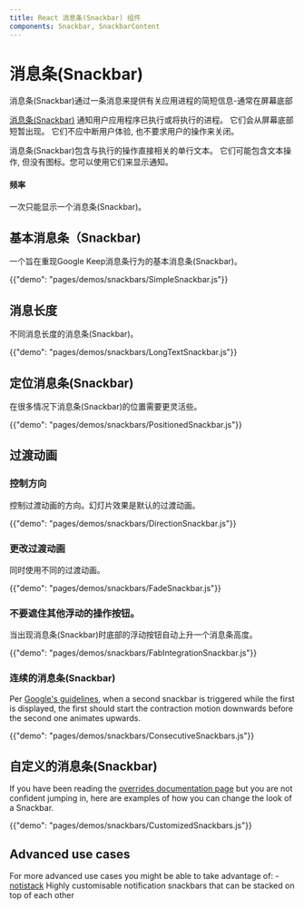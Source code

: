 ```yaml
---
title: React 消息条(Snackbar) 组件
components: Snackbar, SnackbarContent
---
```

# 消息条(Snackbar)

<p class="description">消息条(Snackbar)通过一条消息来提供有关应用进程的简短信息-通常在屏幕底部</p>

[消息条(Snackbar)](https://material.io/design/components/snackbars.html) 通知用户应用程序已执行或将执行的进程。 它们会从屏幕底部短暂出现。 它们不应中断用户体验, 也不要求用户的操作来关闭。

消息条(Snackbar)包含与执行的操作直接相关的单行文本。 它们可能包含文本操作, 但没有图标。您可以使用它们来显示通知。

#### 频率

一次只能显示一个消息条(Snackbar)。

## 基本消息条（Snackbar)

一个旨在重现Google Keep消息条行为的基本消息条(Snackbar)。

{{"demo": "pages/demos/snackbars/SimpleSnackbar.js"}}

## 消息长度

不同消息长度的消息条(Snackbar)。

{{"demo": "pages/demos/snackbars/LongTextSnackbar.js"}}

## 定位消息条(Snackbar)

在很多情况下消息条(Snackbar)的位置需要更灵活些。

{{"demo": "pages/demos/snackbars/PositionedSnackbar.js"}}

## 过渡动画

### 控制方向

控制过渡动画的方向。幻灯片效果是默认的过渡动画。

{{"demo": "pages/demos/snackbars/DirectionSnackbar.js"}}

### 更改过渡动画

同时使用不同的过渡动画。

{{"demo": "pages/demos/snackbars/FadeSnackbar.js"}}

### 不要遮住其他浮动的操作按钮。

当出现消息条(Snackbar)时底部的浮动按钮自动上升一个消息条高度。

{{"demo": "pages/demos/snackbars/FabIntegrationSnackbar.js"}}

### 连续的消息条(Snackbar)

Per [Google's guidelines](https://material.io/design/components/snackbars.html#snackbars-toasts-usage), when a second snackbar is triggered while the first is displayed, the first should start the contraction motion downwards before the second one animates upwards.

{{"demo": "pages/demos/snackbars/ConsecutiveSnackbars.js"}}

## 自定义的消息条(Snackbar)

If you have been reading the [overrides documentation page](/customization/overrides/) but you are not confident jumping in, here are examples of how you can change the look of a Snackbar.

{{"demo": "pages/demos/snackbars/CustomizedSnackbars.js"}}

## Advanced use cases

For more advanced use cases you might be able to take advantage of: - [notistack](https://github.com/iamhosseindhv/notistack) Highly customisable notification snackbars that can be stacked on top of each other